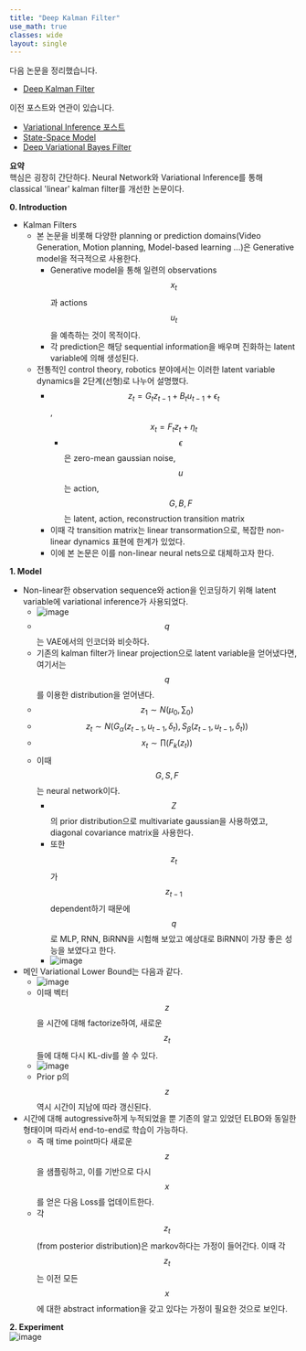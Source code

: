 ```yaml
---
title: "Deep Kalman Filter"
use_math: true
classes: wide
layout: single
---
```

  
  
다음 논문을 정리했습니다.
- [Deep Kalman Filter](https://arxiv.org/abs/1511.05121)  
  
이전 포스트와 연관이 있습니다.  
- [Variational Inference 포스트](https://parkgeonyeong.github.io/Gaussian-Process%EC%99%80-Variational-Inference/)
- [State-Space Model](https://parkgeonyeong.github.io/Model-based-Planning-and-some-recent-works/)
- [Deep Variational Bayes Filter](https://parkgeonyeong.github.io/Deep-Variational-Bayes-Filters;-Non-linear-State-Space-Model-%ED%95%99%EC%8A%B5/)
  
  
**요약**  
핵심은 굉장히 간단하다. Neural Network와 Variational Inference를 통해 classical 'linear' kalman filter를 개선한 논문이다. 

**0. Introduction**  
- Kalman Filters
  - 본 논문을 비롯해 다양한 planning or prediction domains(Video Generation, Motion planning, Model-based learning ...)은 
  Generative model을 적극적으로 사용한다. 
    - Generative model을 통해 일련의 observations $$x_t$$과 actions$$u_t$$을 예측하는 것이 목적이다. 
    - 각 prediction은 해당 sequential information을 배우며 진화하는 latent variable에 의해 생성된다.
  - 전통적인 control theory, robotics 분야에서는 이러한 latent variable dynamics을 2단계(선형)로 나누어 설명했다.
    - $$z_t = G_{t}z_{t-1} + B_{t}u_{t-1}+\epsilon_t$$, $$x_t = F_{t}z_{t} + \eta_t$$
      - $$\epsilon$$은 zero-mean gaussian noise, $$u$$는 action, $$G, B, F$$는 latent, action, reconstruction transition matrix
    - 이때 각 transition matrix는 linear transormation으로, 복잡한 non-linear dynamics 표현에 한계가 있었다.
    - 이에 본 논문은 이를 non-linear neural nets으로 대체하고자 한다.
  
**1. Model**  
  - Non-linear한 observation sequence와 action을 인코딩하기 위해 latent variable에 variational inference가 사용되었다.
    - ![image](https://user-images.githubusercontent.com/46081019/59028632-fc3f7580-8896-11e9-82fd-3145b576ad45.png)  
    - $$q$$는 VAE에서의 인코더와 비슷하다.
    - 기존의 kalman filter가 linear projection으로 latent variable을 얻어냈다면, 여기서는 $$q$$를 이용한 distribution을 얻어낸다. 
    - $$z_1 \sim N(\mu_0, \sum_0)$$
    - $$z_t \sim N(G_\alpha(z_{t-1}, u_{t-1}, \delta_t), S_\beta(z_{t-1}, u_{t-1}, \delta_t))$$
    - $$x_t \sim \prod(F_k(z_t))$$
    - 이때 $$G, S, F$$는 neural network이다.
      - $$Z$$의 prior distribution으로 multivariate gaussian을 사용하였고, diagonal covariance matrix을 사용한다.
      - 또한 $$z_t$$가 $$z_{t-1}$$ dependent하기 때문에 $$q$$로 MLP, RNN, BiRNN을 시험해 보았고 
      예상대로 BiRNN이 가장 좋은 성능을 보였다고 한다.
      - ![image](https://user-images.githubusercontent.com/46081019/59029625-b33cf080-8899-11e9-9707-1c0ae579f610.png)  
  - 메인 Variational Lower Bound는 다음과 같다.
    - ![image](https://user-images.githubusercontent.com/46081019/59029103-5856c980-8898-11e9-8139-b79e9a64955c.png)  
    - 이때 벡터 $$z$$을 시간에 대해 factorize하여, 새로운 $$z_t$$ 들에 대해 다시 KL-div를 쓸 수 있다. 
    - ![image](https://user-images.githubusercontent.com/46081019/59029268-cbf8d680-8898-11e9-8fac-ae97cdb675b7.png)  
    - Prior p의 $$z$$ 역시 시간이 지남에 따라 갱신된다.
  - 시간에 대해 autogressive하게 누적되었을 뿐 기존의 알고 있었던 ELBO와 동일한 형태이며 따라서 end-to-end로 학습이 가능하다.
    - 즉 매 time point마다 새로운 $$z$$을 샘플링하고, 이를 기반으로 다시 $$x$$를 얻은 다음 Loss를 업데이트한다.
    - 각 $$z_t$$ (from posterior distribution)은 markov하다는 가정이 들어간다. 
    이때 각 $$z_t$$는 이전 모든 $$x$$에 대한 abstract information을 갖고 있다는 가정이 필요한 것으로 보인다.
    
    
    
**2. Experiment**  
  ![image](https://user-images.githubusercontent.com/46081019/59030206-4aef0e80-889b-11e9-852d-a1467d29e2f6.png)  
